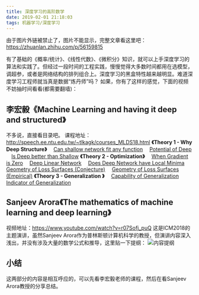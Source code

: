 ```yaml
---
title: 深度学习的高阶数学
date: 2019-02-01 21:18:03
tags: 机器学习/深度学习
---
```

由于图片外链被禁止了，图片不能显示，完整文章看这里吧：<https://zhuanlan.zhihu.com/p/56159815>

有了基础的《概率/统计》、《线性代数》、《微积分》知识，就可以上手深度学习的算法和实践了。但经过一段时间的工程实践，慢慢觉得大多数时间都用在选模型，调超参，或者是网络结构的排列组合上。深度学习的黑盒特性越来越明显。难道深度学习工程师就当真是数据“炼丹师”吗？
如果，你有了这样的感觉，下面的视频不妨抽时间看看(都需要翻墙)：
## 李宏毅《Machine Learning and having it deep and structured》
不多说，直接看目录吧。
课程地址：http://speech.ee.ntu.edu.tw/~tlkagk/courses_MLDS18.html
**《Theory 1 - Why Deep Structure》**
&emsp;[Can shallow network fit any function](https://www.youtube.com/watch?v=KKT2VkTdFyc&feature=youtu.be)
&emsp;[Potential of Deep](https://www.youtube.com/watch?v=FN8jclCrqY0&feature=youtu.be)
&emsp;[Is Deep better than Shallow](https://www.youtube.com/watch?v=qpuLxXrHQB4&feature=youtu.be)
**《Theory 2 - Optimization》**
&emsp;[When Gradient is Zero](https://www.youtube.com/watch?v=XSdkBG6Vvr0&feature=youtu.be)
&emsp;[Deep Linear Network](https://www.youtube.com/watch?v=0O6nYRC7GeY&feature=youtu.be)
&emsp;[Does Deep Network have Local Minima](https://www.youtube.com/watch?v=NmelPQkUark&feature=youtu.be)
&emsp;[Geometry of Loss Surfaces (Conjecture)](https://www.youtube.com/watch?v=_VuWvQUMQVk&feature=youtu.be)
&emsp;[Geometry of Loss Surfaces (Empirical)](https://www.youtube.com/watch?v=XysGHdNOTbg&feature=youtu.be)
**《Theory 3 - Generalization 》**
&emsp;[Capability of Generalization](https://www.youtube.com/watch?v=9dtxv4HLq_8&feature=youtu.be)
&emsp;[Indicator of Generalization](https://www.youtube.com/watch?v=pivB5jEBOQw&feature=youtu.be)
## Sanjeev Arora《The mathematics of machine learning and deep learning》
视频地址：https://www.youtube.com/watch?v=r07Sofj_puQ
这是ICM2018的主题演讲，虽然Sanjeev Arora作为普林斯顿计算机科学的教授，但演讲内容深入浅出，并没有涉及大量的数学公式和推导，这里贴一下提纲：
![内容提纲](https://upload-images.jianshu.io/upload_images/4905018-7d5ed8e29ad63030.png?imageMogr2/auto-orient/strip%7CimageView2/2/w/1240)
## 小结
这两部分的内容是相互呼应的，可以先看李宏毅老师的课程，然后在看Sanjeev Arora教授的分享总结。
